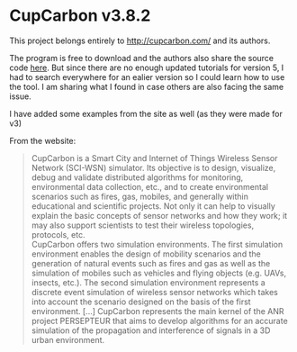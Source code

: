 #  CupCarbon v3.8.2

This project belongs entirely to http://cupcarbon.com/ and its authors. 

The program is free to download and the authors also share the source code [here](https://github.com/bounceur/CupCarbon). But since there are no enough updated tutorials for version 5, I had to search everywhere for an ealier version so I could learn how to use the tool. I am sharing what I found in case others are also facing the same issue.

I have added some examples from the site as well (as they were made for v3)

From the website:
> CupCarbon is a Smart City and Internet of Things Wireless Sensor Network (SCI-WSN) simulator. Its objective is to design, visualize, debug and validate distributed algorithms for monitoring, environmental data collection, etc., and to create environmental scenarios such as fires, gas, mobiles, and generally within educational and scientific projects. Not only it can help to visually explain the basic concepts of sensor networks and how they work; it may also support scientists to test their wireless topologies, protocols, etc.  
CupCarbon offers two simulation environments. The first simulation environment enables the design of mobility scenarios and the generation of natural events such as fires and gas as well as the simulation of mobiles such as vehicles and flying objects (e.g. UAVs, insects, etc.). The second simulation environment represents a discrete event simulation of wireless sensor networks which takes into account the scenario designed on the basis of the first environment. [...]
 CupCarbon represents the main kernel of the ANR project PERSEPTEUR that aims to develop algorithms for an accurate simulation of the propagation and interference of signals in a 3D urban environment.
